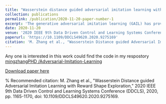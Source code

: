 ```yaml
---
title: "Wasserstein distance guided adversarial imitation learning with reward shape exploration"
collection: publications
permalink: /publication/2020-11-20-paper-number-1
excerpt: 'The generative adversarial imitation learning (GAIL) has provided an adversarial learning framework for imitating expert policy from demonstrations in high-dimensional continuous tasks. However, almost all GAIL and its extensions only design a kind of reward function of logarithmic form in the adversarial training strategy with the Jensen-Shannon (JS) divergence for all complex environments. The fixed logarithmic type of reward function may be difficult to solve all complex tasks, and the vanishing gradients problem caused by the JS divergence will harm the adversarial learning process. In this paper, we propose a new algorithm named Wasserstein Distance guided Adversarial Imitation Learning (WDAIL) for promoting the performance of imitation learning (IL). There are three improvements in our method: (a) introducing the Wasserstein distance to obtain more appropriate measure in adversarial training process, (b) using proximal policy optimization (PPO) in the reinforcement learning stage which is much simpler to implement and makes the algorithm more efficient, and (c) exploring different reward function shapes to suit different tasks for improving the performance. The experiment results show that the learning procedure remains remarkably stable, and achieves significant performance in the complex continuous control tasks of MuJoCo.'
date: 2020-11-20
venue: '2020 IEEE 9th Data Driven Control and Learning Systems Conference (DDCLS)'
paperurl: 'https://10.1109/DDCLS49620.2020.9275169'
citation: 'M. Zhang et al., "Wasserstein Distance guided Adversarial Imitation Learning with Reward Shape Exploration," 2020 IEEE 9th Data Driven Control and Learning Systems Conference (DDCLS), 2020, pp. 1165-1170, doi: 10.1109/DDCLS49620.2020.9275169.'
---
```


Any one is interested in this work could find the code in my respostory [mingzhangPHD
/Adversarial-Imitation-Learning](https://github.com/mingzhangPHD/Adversarial-Imitation-Learning)

[Download paper here](https://www.researchgate.net/publication/346966509_Wasserstein_Distance_guided_Adversarial_Imitation_Learning_with_Reward_Shape_Exploration)

% Recommended citation: M. Zhang et al., "Wasserstein Distance guided Adversarial Imitation Learning with Reward Shape Exploration," 2020 IEEE 9th Data Driven Control and Learning Systems Conference (DDCLS), 2020, pp. 1165-1170, doi: 10.1109/DDCLS49620.2020.9275169.